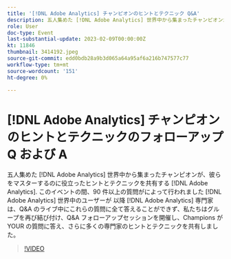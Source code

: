 ```yaml
---
title: '[!DNL Adobe Analytics] チャンピオンのヒントとテクニック Q&A'
description: 五人集めた [!DNL Adobe Analytics] 世界中から集まったチャンピオンが、彼らをマスターするのに役立ったヒントとテクニックを共有する [!DNL Adobe Analytics]. During the event, over 90 questions were asked by [!DNL Adobe Analytics] 世界中のユーザーが 以降 [!DNL Adobe Analytics] 専門家は、Q&A のライブ中にこれらの質問に全て答えることができず、私たちはグループを再び結び付け、Q&A フォローアップセッションを開催し、Champions が YOUR の質問に答え、さらに多くの専門家のヒントとテクニックを共有しました。
role: User
doc-type: Event
last-substantial-update: 2023-02-09T00:00:00Z
kt: 11846
thumbnail: 3414192.jpeg
source-git-commit: edd0bdb28a9b3d065a64a95af6a216b747577c77
workflow-type: tm+mt
source-wordcount: '151'
ht-degree: 0%

---
```


# [!DNL Adobe Analytics] チャンピオンのヒントとテクニックのフォローアップ Q および A

五人集めた [!DNL Adobe Analytics] 世界中から集まったチャンピオンが、彼らをマスターするのに役立ったヒントとテクニックを共有する [!DNL Adobe Analytics]. このイベントの間、90 件以上の質問がによって行われました [!DNL Adobe Analytics] 世界中のユーザーが 以降 [!DNL Adobe Analytics] 専門家は、Q&amp;A のライブ中にこれらの質問に全て答えることができず、私たちはグループを再び結び付け、Q&amp;A フォローアップセッションを開催し、Champions が YOUR の質問に答え、さらに多くの専門家のヒントとテクニックを共有しました。

>[!VIDEO](https://video.tv.adobe.com/v/3414192/?quality=12&learn=on)
